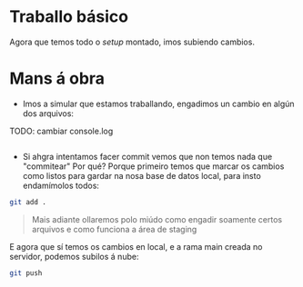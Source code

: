 # Traballo básico

Agora que temos todo o *setup* montado, imos subiendo cambios.

# Mans á obra

- Imos a simular que estamos traballando, engadimos un cambio en algún dos arquivos:

TODO: cambiar console.log

```tsx

```

- Si ahgra intentamos facer commit vemos que non temos nada que "commitear" Por qué? Porque primeiro temos que marcar os cambios como listos para gardar na nosa base de datos local, para insto endamímolos todos:

```bash
git add .
```

> Mais adiante ollaremos polo miúdo como engadir soamente certos arquivos e como funciona
> a área de staging

E agora que sí temos os cambios en local, e a rama main creada no servidor, podemos subilos á nube:

```bash
git push
```
